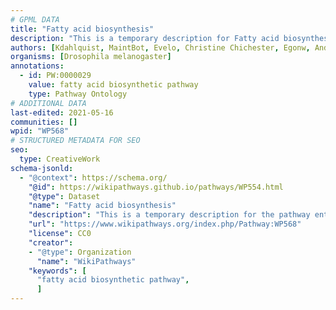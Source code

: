 ```yaml
---
# GPML DATA
title: "Fatty acid biosynthesis"
description: "This is a temporary description for Fatty acid biosynthesis"
authors: [Kdahlquist, MaintBot, Evelo, Christine Chichester, Egonw, Andra, DeSl, L Dupuis, Finterly, Eweitz]
organisms: [Drosophila melanogaster]
annotations:
  - id: PW:0000029
    value: fatty acid biosynthetic pathway
    type: Pathway Ontology
# ADDITIONAL DATA
last-edited: 2021-05-16
communities: []
wpid: "WP568"
# STRUCTURED METADATA FOR SEO
seo:
  type: CreativeWork
schema-jsonld:
  - "@context": https://schema.org/
    "@id": https://wikipathways.github.io/pathways/WP554.html
    "@type": Dataset
    "name": "Fatty acid biosynthesis"
    "description": "This is a temporary description for the pathway entitled: Fatty acid biosynthesis"
    "url": "https://www.wikipathways.org/index.php/Pathway:WP568"
    "license": CC0
    "creator":
    - "@type": Organization
      "name": "WikiPathways"
    "keywords": [
      "fatty acid biosynthetic pathway",
      ]
---
```

